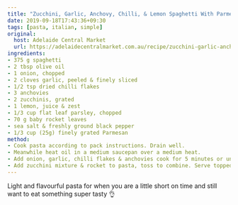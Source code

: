 ```yaml
---
title: "Zucchini, Garlic, Anchovy, Chilli, & Lemon Spaghetti With Parmesan"
date: 2019-09-18T17:43:36+09:30
tags: [pasta, italian, simple]
original: 
  host: Adelaide Central Market
  url: https://adelaidecentralmarket.com.au/recipe/zucchini-garlic-anchovy-chilli-lemon-spaghetti-parmesan/
ingredients:
- 375 g spaghetti
- 2 tbsp olive oil
- 1 onion, chopped
- 2 cloves garlic, peeled & finely sliced
- 1/2 tsp dried chilli flakes
- 3 anchovies
- 2 zucchinis, grated
- 1 lemon, juice & zest
- 1/3 cup flat leaf parsley, chopped
- 70 g baby rocket leaves
- sea salt & freshly ground black pepper
- 1/3 cup (25g) finely grated Parmesan
method:
- Cook pasta according to pack instructions. Drain well.
- Meanwhile heat oil in a medium saucepan over a medium heat.
- Add onion, garlic, chilli flakes & anchovies cook for 5 minutes or until onion is soft. Add zucchini, juice, zest & parsley, cook for 2 minutes, season to taste.
- Add zucchini mixture & rocket to pasta, toss to combine. Serve topped with parmesan.
---
```

Light and flavourful pasta for when you are a little short on time and still want to eat something super tasty 👌